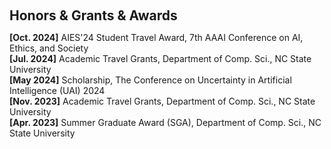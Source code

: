 <h1 id="award"></h1>

<h2 style="margin: 60px 0px 10px;">Honors & Grants & Awards</h2>

<strong>[Oct. 2024]</strong> AIES'24 Student Travel Award, 7th AAAI Conference on AI, Ethics, and Society
<br/>
<strong>[Jul. 2024]</strong> Academic Travel Grants, Department of Comp. Sci., NC State University
<br/>
<strong>[May 2024]</strong> Scholarship, The Conference on Uncertainty in Artificial Intelligence (UAI) 2024
<br/>
<strong>[Nov. 2023]</strong> Academic Travel Grants, Department of Comp. Sci., NC State University
<br/>
<strong>[Apr. 2023]</strong> Summer Graduate Award (SGA), Department of Comp. Sci., NC State University
